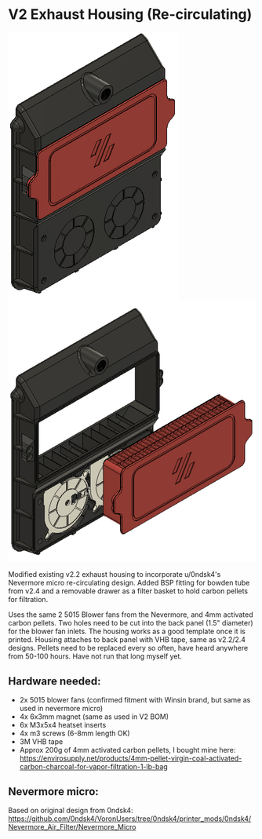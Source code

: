 # V2 Exhaust Housing (Re-circulating)
![picture](Images/1.PNG)
![picture](Images/6.PNG)

Modified existing v2.2 exhaust housing to incorporate u/0ndsk4's Nevermore micro re-circulating design. Added BSP fitting for bowden tube from v2.4 and a removable drawer as a filter basket to hold carbon pellets for filtration.

Uses the same 2 5015 Blower fans from the Nevermore, and 4mm activated carbon pellets. Two holes need to be cut into the back panel (1.5" diameter) for the blower fan inlets. The housing works as a good template once it is printed. Housing attaches to back panel with VHB tape, same as v2.2/2.4 designs. Pellets need to be replaced every so often, have heard anywhere from 50-100 hours. Have not run that long myself yet.

## Hardware needed:
- 2x 5015 blower fans (confirmed fitment with Winsin brand, but same as used in nevermore micro)
- 4x 6x3mm magnet (same as used in V2 BOM)
- 6x M3x5x4 heatset inserts
- 4x m3 screws (6-8mm length OK)
- 3M VHB tape
- Approx 200g of 4mm activated carbon pellets, I bought mine here:
https://envirosupply.net/products/4mm-pellet-virgin-coal-activated-carbon-charcoal-for-vapor-filtration-1-lb-bag

## Nevermore micro:
Based on original design from 0ndsk4:
https://github.com/0ndsk4/VoronUsers/tree/0ndsk4/printer_mods/0ndsk4/Nevermore_Air_Filter/Nevermore_Micro
